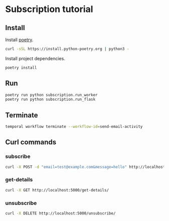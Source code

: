 # Subscription tutorial

## Install

Install [poetry](https://python-poetry.org/docs/).

```bash
curl -sSL https://install.python-poetry.org | python3 -
```

Install project dependencies.

```bash
poetry install
```

## Run

```python
poetry run python subscription.run_worker
poetry run python subscription.run_flask
```

## Terminate

```bash
temporal workflow terminate --workflow-id=send-email-activity
```

## Curl commands

### subscribe

```bash
curl -X POST -d "email=test@example.com&message=hello" http://localhost:5000/subscribe/
```

### get-details

```bash
curl -X GET http://localhost:5000/get-details/
```

### unsubscribe

```bash
curl -X DELETE http://localhost:5000/unsubscribe/
```
